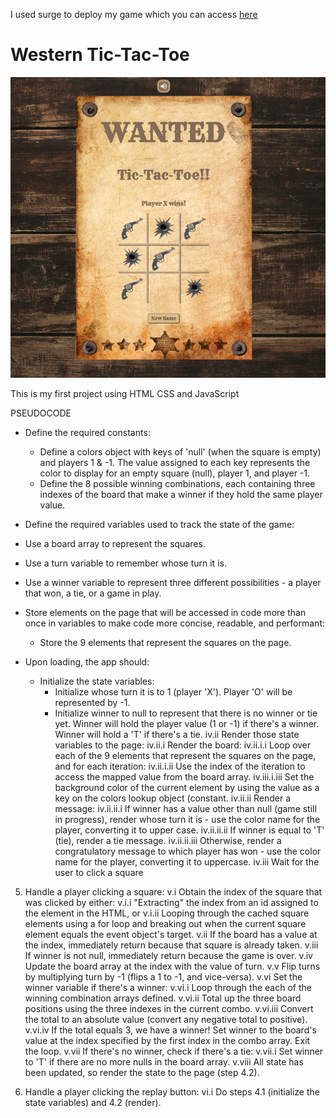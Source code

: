 I used surge to deploy my game which you can access [here](http://western-tic-tac-toe.surge.sh/)

# Western Tic-Tac-Toe

<img src="/images/ttt-print.png" alt="print" border="0">

This is my first project using HTML CSS and JavaScript

PSEUDOCODE

* Define the required constants:
  * Define a colors object with keys of 'null' (when the square is empty) and players 1 & -1. The value assigned to each key represents the color to display for an empty square (null), player 1, and player -1.
  * Define the 8 possible winning combinations, each containing three indexes of the board that make a winner if they hold the same player value.

* Define the required variables used to track the state of the game:
 * Use a board array to represent the squares.    
  * Use a turn variable to remember whose turn it is.
  * Use a winner variable to represent three different possibilities - a player that won, a tie, or a game in play.


* Store elements on the page that will be accessed in code more than once in variables to make code more concise, readable, and performant:
  * Store the 9 elements that represent the squares on the page.

* Upon loading, the app should:
  * Initialize the state variables:
    * Initialize whose turn it is to 1 (player 'X'). Player 'O' will be represented by -1.
    * Initialize winner to null to represent that there is no winner or tie yet. Winner will hold the player value (1 or -1) if there's a winner. Winner will hold a 'T' if there's a tie. 
  iv.ii Render those state variables to the page:
    iv.ii.i Render the board:
      iv.ii.i.i Loop over each of the 9 elements that represent the squares on the page, and for each iteration:
      iv.ii.i.ii Use the index of the iteration to access the mapped value from the board array.
      iv.iii.i.iii Set the background color of the current element by using the value as a key on the colors lookup object (constant.
    iv.ii.ii Render a message:
      iv.ii.ii.i If winner has a value other than null (game still in progress), render whose turn it is - use the color name for the player, converting it to upper case.
      iv.ii.ii.ii If winner is equal to 'T' (tie), render a tie message.
      iv.ii.ii.iii Otherwise, render a congratulatory message to which player has won - use the color name for the player, converting it to uppercase.
  iv.iii Wait for the user to click a square

5) Handle a player clicking a square:
  v.i Obtain the index of the square that was clicked by either:
    v.i.i "Extracting" the index from an id assigned to the element in the HTML, or
    v.i.ii Looping through the cached square elements using a for loop and breaking out when the current square element equals the event object's target.
  v.ii If the board has a value at the index, immediately return because that square is already taken.
  v.iii If winner is not null, immediately return because the game is over.
  v.iv Update the board array at the index with the value of turn.
  v.v Flip turns by multiplying turn by -1 (flips a 1 to -1, and vice-versa).
  v.vi Set the winner variable if there's a winner:
    v.vi.i Loop through the each of the winning combination arrays defined.
    v.vi.ii Total up the three board positions using the three indexes in the current combo.
    v.vi.iii Convert the total to an absolute value (convert any negative total to positive).
    v.vi.iv If the total equals 3, we have a winner! Set winner to the board's value at the index specified by the first index in the combo array. Exit the loop.
  v.vii If there's no winner, check if there's a tie:
    v.vii.i Set winner to 'T' if there are no more nulls in the board array.
  v.viii All state has been updated, so render the state to the page (step 4.2).
        

6) Handle a player clicking the replay button:
  vi.i Do steps 4.1 (initialize the state variables) and 4.2 (render).

